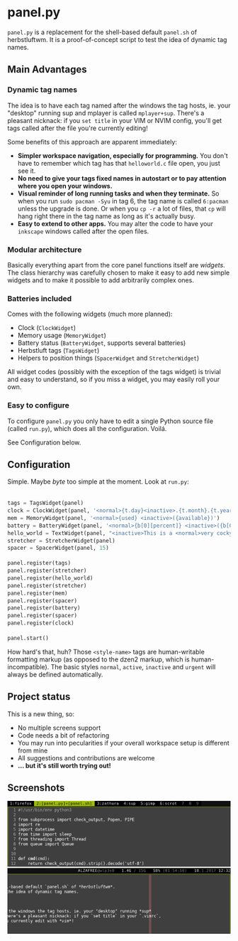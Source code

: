 # panel.py

`panel.py` is a replacement for the shell-based default `panel.sh` of herbstluftwm.
It is a proof-of-concept script to test the idea of dynamic tag names.

## Main Advantages

### Dynamic tag names

The idea is to have each tag named after the windows the tag hosts, ie. your "desktop" running sup
and mplayer is called `mplayer+sup`. There's a pleasant nicknack: if you `set title` in your VIM
or NVIM config, you'll get tags called after the file you're currently editing!

Some benefits of this approach are apparent immediately:

  * **Simpler workspace navigation, especially for programming.** You don't have to remember which tag
    has that `helloworld.c` file open, you just see it.
  * **No need to give your tags fixed names in autostart or to pay attention where you open your windows.**
  * **Visual reminder of long running tasks and when they terminate.** So when you run `sudo pacman -Syu` in
    tag 6, the tag name is called `6:pacman` unless the upgrade is done. Or when you `cp -r` a lot of files,
    that `cp` will hang right there in the tag name as long as it's actually busy.
  * **Easy to extend to other apps.** You may alter the code to have your `inkscape` windows called after
    the open files.
    
### Modular architecture

Basically everything apart from the core panel functions itself are *widgets*. The class hierarchy was
carefully chosen to make it easy to add new simple widgets and to make it possible to add arbitrarily
complex ones.

### Batteries included

Comes with the following widgets (much more planned):

  * Clock (`ClockWidget`)
  * Memory usage (`MemoryWidget`)
  * Battery status (`BatteryWidget`, supports several batteries)
  * Herbstluft tags (`TagsWidget`)
  * Helpers to position things (`SpacerWidget` and `StretcherWidget`)

All widget codes (possibly with the exception of the tags widget) is trivial and easy to understand,
so if you miss a widget, you may easily roll your own.

### Easy to configure

To configure `panel.py` you only have to edit a single Python source file (called `run.py`), which does
all the configuration. Voilá.

See Configuration below.


## Configuration

Simple. Maybe *byte* too simple at the moment. Look at `run.py`:

```python

tags = TagsWidget(panel)
clock = ClockWidget(panel, '<normal>{t.day}<inactive>.{t.month}.{t.year} <normal>{t.hour:02d}:{t.minute:02d}')
mem = MemoryWidget(panel, '<normal>{used} <inactive>({available})')
battery = BatteryWidget(panel, '<normal>{b[0][percent]} <inactive>({b[0][time]})')
hello_world = TextWidget(panel, "<inactive>This is a <normal>very cocky<inactive> panel.py")
stretcher = StretcherWidget(panel)
spacer = SpacerWidget(panel, 15)

panel.register(tags)
panel.register(stretcher)
panel.register(hello_world)
panel.register(stretcher)
panel.register(mem)
panel.register(spacer)
panel.register(battery)
panel.register(spacer)
panel.register(clock)

panel.start()
```

How hard's that, huh? Those `<style-name>` tags are human-writable formatting markup (as opposed to the
dzen2 markup, which is human-incompatible). The basic styles `normal`, `active`, `inactive` and `urgent`
will always be defined automatically.

## Project status

This is a new thing, so:

  * No multiple screens support
  * Code needs a bit of refactoring
  * You may run into pecularities if your overall workspace setup is different from mine
  * All suggestions and contributions are welcome
  * **... but it's still worth trying out!**
  
## Screenshots

<p align="center">
	<img alt="panel.py's tags" src="tags.png" />
	<img alt="panel.py's status text (customizable in code)" src="status.png" />
</p>
